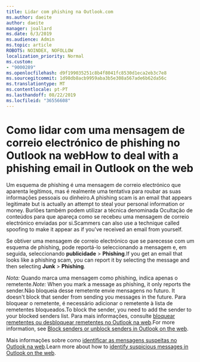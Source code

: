 ```yaml
---
title: Lidar com phishing na Outlook.com
ms.author: daeite
author: daeite
manager: joallard
ms.date: 6/3/2019
ms.audience: Admin
ms.topic: article
ROBOTS: NOINDEX, NOFOLLOW
localization_priority: Normal
ms.custom:
- "9000289"
ms.openlocfilehash: d9f199035251c8b4f8041fc8530d1eca2eb3c7e8
ms.sourcegitcommit: 1d98db8acb9959aba3b5e308a567ade6b62da56c
ms.translationtype: MT
ms.contentlocale: pt-PT
ms.lasthandoff: 08/22/2019
ms.locfileid: "36556608"
---
```

# <a name="how-to-deal-with-a-phishing-email-in-outlook-on-the-web"></a><span data-ttu-id="44611-102">Como lidar com uma mensagem de correio electrónico de phishing no Outlook na web</span><span class="sxs-lookup"><span data-stu-id="44611-102">How to deal with a phishing email in Outlook on the web</span></span>

<span data-ttu-id="44611-103">Um esquema de phishing é uma mensagem de correio electrónico que aparenta legítimos, mas é realmente uma tentativa para roubar as suas informações pessoais ou dinheiro.</span><span class="sxs-lookup"><span data-stu-id="44611-103">A phishing scam is an email that appears legitimate but is actually an attempt to steal your personal information or money.</span></span> <span data-ttu-id="44611-104">Burlões também podem utilizar a técnica denominada Ocultação de conteúdos para que apareça como se recebeu uma mensagem de correio electrónico enviadas por si.</span><span class="sxs-lookup"><span data-stu-id="44611-104">Scammers can also use a technique called spoofing to make it appear as if you've received an email from yourself.</span></span>

<span data-ttu-id="44611-105">Se obtiver uma mensagem de correio electrónico que se parecesse com um esquema de phishing, pode reportá-lo seleccionando a mensagem e, em seguida, seleccionando **publicidade** > **Phishing**.</span><span class="sxs-lookup"><span data-stu-id="44611-105">If you get an email that looks like a phishing scam, you can report it by selecting the message and then selecting **Junk** > **Phishing**.</span></span>

<span data-ttu-id="44611-106">*Nota:* Quando marca uma mensagem como phishing, indica apenas o remetente.</span><span class="sxs-lookup"><span data-stu-id="44611-106">*Note:* When you mark a message as phishing, it only reports the sender.</span></span><span data-ttu-id="44611-107">Não bloqueia desse remetente envie mensagens no futuro.</span><span class="sxs-lookup"><span data-stu-id="44611-107"> It doesn't block that sender from sending you messages in the future.</span></span> <span data-ttu-id="44611-108">Para bloquear o remetente, é necessário adicionar o remetente à lista de remetentes bloqueados.</span><span class="sxs-lookup"><span data-stu-id="44611-108">To block the sender, you need to add the sender to your blocked senders list.</span></span> <span data-ttu-id="44611-109">Para mais informações, consulte [bloquear remetentes ou desbloquear remetentes no Outlook na web](https://support.office.com/article/9bf812d4-6995-4d19-901a-76d6e26939b0).</span><span class="sxs-lookup"><span data-stu-id="44611-109">For more information, see [Block senders or unblock senders in Outlook on the web](https://support.office.com/article/9bf812d4-6995-4d19-901a-76d6e26939b0).</span></span>

<span data-ttu-id="44611-110">Mais informações sobre como [identificar as mensagens suspeitas no Outlook na web](https://support.office.com/article/3d44102b-6ce3-4f7c-a359-b623bec82206).</span><span class="sxs-lookup"><span data-stu-id="44611-110">Learn more about how to [identify suspicious messages in Outlook on the web](https://support.office.com/article/3d44102b-6ce3-4f7c-a359-b623bec82206).</span></span>
